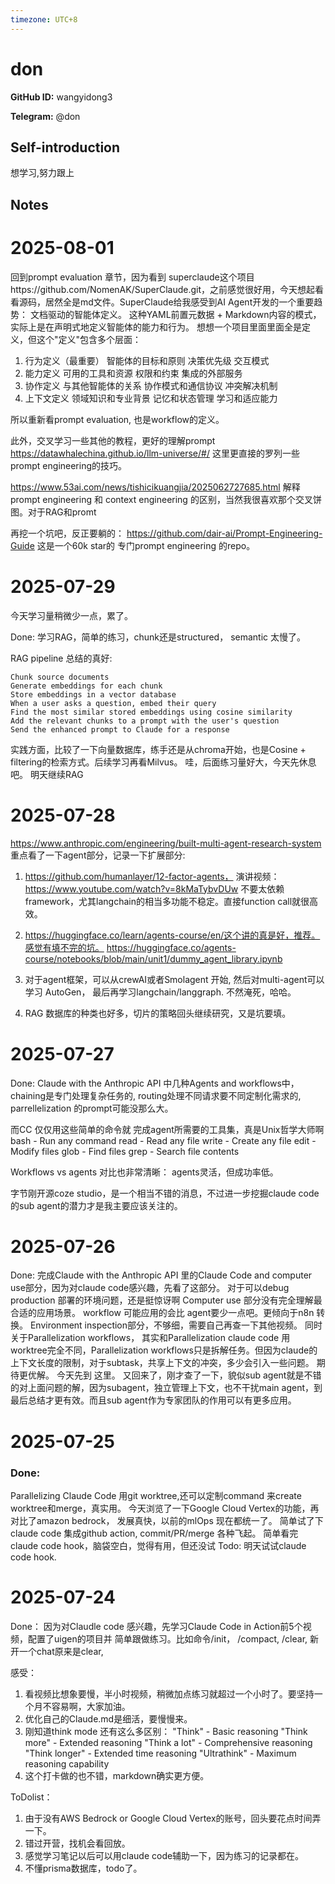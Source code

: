 ```yaml
---
timezone: UTC+8
---
```


# don

**GitHub ID:** wangyidong3

**Telegram:** @don

## Self-introduction

想学习,努力跟上

## Notes

<!-- Content_START -->
# 2025-08-01

回到prompt evaluation 章节，因为看到
superclaude这个项目https://github.com/NomenAK/SuperClaude.git，之前感觉很好用，今天想起看看源码，居然全是md文件。SuperClaude给我感受到AI Agent开发的一个重要趋势： 文档驱动的智能体定义。
这种YAML前置元数据 + Markdown内容的模式，实际上是在声明式地定义智能体的能力和行为。
想想一个项目里面里面全是定义，但这个"定义"包含多个层面：

1. 行为定义（最重要）
智能体的目标和原则
决策优先级
交互模式
2. 能力定义
可用的工具和资源
权限和约束
集成的外部服务
3. 协作定义
与其他智能体的关系
协作模式和通信协议
冲突解决机制
4. 上下文定义
领域知识和专业背景
记忆和状态管理
学习和适应能力

所以重新看prompt evaluation, 也是workflow的定义。

此外，交叉学习一些其他的教程，更好的理解prompt
https://datawhalechina.github.io/llm-universe/#/
这里更直接的罗列一些prompt engineering的技巧。

https://www.53ai.com/news/tishicikuangjia/2025062727685.html
解释prompt engineering 和 context engineering 的区别，当然我很喜欢那个交叉饼图。对于RAG和promt


再挖一个坑吧，反正要躺的：
https://github.com/dair-ai/Prompt-Engineering-Guide
这是一个60k star的 专门prompt engineering 的repo。

# 2025-07-29

今天学习量稍微少一点，累了。

Done:
学习RAG，简单的练习，chunk还是structured， semantic 太慢了。

RAG pipeline 总结的真好:

    Chunk source documents
    Generate embeddings for each chunk
    Store embeddings in a vector database
    When a user asks a question, embed their query
    Find the most similar stored embeddings using cosine similarity
    Add the relevant chunks to a prompt with the user's question
    Send the enhanced prompt to Claude for a response
实践方面，比较了一下向量数据库，练手还是从chroma开始，也是Cosine + filtering的检索方式。后续学习再看Milvus。
哇，后面练习量好大，今天先休息吧。
明天继续RAG

# 2025-07-28

https://www.anthropic.com/engineering/built-multi-agent-research-system
重点看了一下agent部分，记录一下扩展部分:
1. https://github.com/humanlayer/12-factor-agents，  演讲视频： https://www.youtube.com/watch?v=8kMaTybvDUw   不要太依赖framework，尤其langchain的相当多功能不稳定。直接function call就很高效。

2. https://huggingface.co/learn/agents-course/en/这个讲的真是好，推荐。感觉有填不完的坑。
 https://huggingface.co/agents-course/notebooks/blob/main/unit1/dummy_agent_library.ipynb 

3. 对于agent框架，可以从crewAI或者Smolagent 开始, 然后对multi-agent可以学习 AutoGen， 最后再学习langchain/langgraph. 不然淹死，哈哈。
4. RAG 数据库的种类也好多，切片的策略回头继续研究，又是坑要填。

# 2025-07-27

Done:
Claude with the Anthropic API 中几种Agents and workflows中，chaining是专门处理复杂任务的, routing处理不同请求要不同定制化需求的, parrellelization  的prompt可能没那么大。

而CC 仅仅用这些简单的命令就 完成agent所需要的工具集，真是Unix哲学大师啊
    bash - Run any command
    read - Read any file
    write - Create any file
    edit - Modify files
    glob - Find files
    grep - Search file contents

Workflows vs agents 对比也非常清晰： agents灵活，但成功率低。

字节刚开源coze studio，是一个相当不错的消息，不过进一步挖掘claude code的sub agent的潜力才是我主要应该关注的。

# 2025-07-26

Done:
完成Claude with the Anthropic API 里的Claude Code and computer use部分，因为对claude code感兴趣，先看了这部分。 对于可以debug production 部署的环境问题，还是挺惊讶啊
Computer use 部分没有完全理解最合适的应用场景。
workflow 可能应用的会比 agent要少一点吧。更倾向于n8n 转换。
Environment inspection部分，不够细，需要自己再查一下其他视频。 
同时关于Parallelization workflows， 其实和Parallelization claude code 用worktree完全不同，Parallelization workflows只是拆解任务。但因为claude的上下文长度的限制，对于subtask，共享上下文的冲突，多少会引入一些问题。 期待更优解。
今天先到 这里。
又回来了，刚才查了一下，貌似sub agent就是不错的对上面问题的解，因为subagent，独立管理上下文，也不干扰main agent，到最后总结才更有效。而且sub agent作为专家团队的作用可以有更多应用。

# 2025-07-25

### Done:
Parallelizing Claude Code 用git worktree,还可以定制command 来create worktree和merge，真实用。
今天浏览了一下Google Cloud Vertex的功能，再对比了amazon bedrock， 发展真快，以前的mlOps 现在都统一了。
简单试了下claude code 集成github action, commit/PR/merge 各种飞起。
简单看完claude code hook，脑袋空白，觉得有用，但还没试
Todo:
明天试试claude code hook.

# 2025-07-24

Done：
因为对Claudle code 感兴趣，先学习Claude Code in Action前5个视频，配置了uigen的项目并 简单跟做练习。比如命令/init， /compact, /clear, 新开一个chat原来是clear, 

感受：
1. 看视频比想象要慢，半小时视频，稍微加点练习就超过一个小时了。要坚持一个月不容易啊，大家加油。
2. 优化自己的Claude.md是细活，要慢慢来。
3. 刚知道think mode 还有这么多区别：
    "Think" - Basic reasoning
    "Think more" - Extended reasoning
    "Think a lot" - Comprehensive reasoning
    "Think longer" - Extended time reasoning
    "Ultrathink" - Maximum reasoning capability
4. 这个打卡做的也不错，markdown确实更方便。

ToDolist：
1. 由于没有AWS Bedrock or Google Cloud Vertex的账号，回头要花点时间弄一下。
2. 错过开营，找机会看回放。
3. 感觉学习笔记以后可以用claude code辅助一下，因为练习的记录都在。
4. 不懂prisma数据库，todo了。


<!-- Content_END -->
